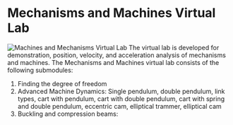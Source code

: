# Mechanisms and Machines Virtual Lab

![Machines and Mechanisms Virtual Lab](https://user-images.githubusercontent.com/86011214/212940938-1e667e16-6aac-4f50-a77c-1a9b8a44b6b8.jpg)
The virtual lab is developed for demonstration, position, velocity, and acceleration analysis of mechanisms and machines.
The Mechanisms and Machines virtual lab consists of the following submodules:
1. Finding the degree of freedom
2. Advanced Machine Dynamics: Single pendulum, double pendulum, link types, cart with pendulum, cart with double pendulum, cart with spring and double pendulum, eccentric cam, elliptical trammer, elliptical cam
3. Buckling and compression beams: 
